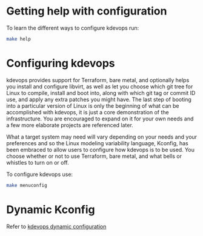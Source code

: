 # Getting help with configuration

To learn the different ways to configure kdevops run:

```bash
make help
```

# Configuring kdevops

kdevops provides support for Terraform, bare metal, and optionally
helps you install and configure libvirt, as well as let you choose which git
tree for Linux to compile, install and boot into, along with which git tag or
commit ID use, and apply any extra patches you might have. The last step of
booting into a particular version of Linux is only the beginning of what can
be accomplished with kdevops, it is just a core demonstration of the
infrastructure. You are encouraged to expand on it for your own needs and a
few more elaborate projects are referenced later.

What a target system may need will vary depending on your needs and your
preferences and so the Linux modeling variability language, Kconfig, has been
embraced to allow users to configure how kdevops is to be used. You choose
whether or not to use Terraform, bare metal, and what bells or
whistles to turn on or off.

To configure kdevops use:

```bash
make menuconfig
```

# Dynamic Kconfig

Refer to [kdevops dynamic configuration](docs/kdevops-dynamic-configuration.md)
